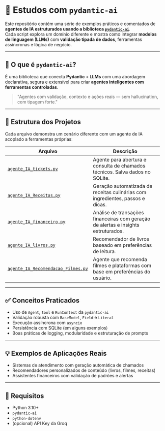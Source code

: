 # 🤖 Estudos com `pydantic-ai`

Este repositório contém uma série de exemplos práticos e comentados de **agentes de IA estruturados usando a biblioteca [`pydantic-ai`](https://github.com/ted-piotrowski/pydantic-ai)**.  
Cada script explora um domínio diferente e mostra como integrar **modelos de linguagem (LLMs)** com **validação tipada de dados**, ferramentas assíncronas e lógica de negócio.

---

## 🧠 O que é `pydantic-ai`?

É uma biblioteca que conecta **Pydantic + LLMs** com uma abordagem declarativa, segura e extensível para criar **agentes inteligentes com ferramentas controladas**.

> "Agentes com validação, contexto e ações reais — sem hallucination, com tipagem forte."

---

## 📁 Estrutura dos Projetos

Cada arquivo demonstra um cenário diferente com um agente de IA acoplado a ferramentas próprias:

| Arquivo | Descrição |
|--------|-----------|
| [`agente_IA_tickets.py`](./agente_IA_tickets.py) | Agente para abertura e consulta de chamados técnicos. Salva dados no SQLite. |
| [`agente_IA_Receitas.py`](./agente_IA_Receitas.py) | Geração automatizada de receitas culinárias com ingredientes, passos e dicas. |
| [`agente_IA_financeiro.py`](./agente_IA_financeiro.py) | Análise de transações financeiras com geração de alertas e insights estruturados. |
| [`agente_IA_livros.py`](./agente_IA_livros.py) | Recomendador de livros baseado em preferências de leitura. |
| [`agente_IA_Recomendacao_Filmes.py`](./agente_IA_Recomendacao_Filmes.py) | Agente que recomenda filmes e plataformas com base em preferências do usuário. |

---

## ✅ Conceitos Praticados

- Uso de `Agent`, `tool` e `RunContext` da `pydantic-ai`
- Validação robusta com `BaseModel`, `Field` e `Literal`
- Execução assíncrona com `asyncio`
- Persistência com SQLite (em alguns exemplos)
- Boas práticas de logging, modularidade e estruturação de prompts

---

## 💡 Exemplos de Aplicações Reais

- Sistemas de atendimento com geração automática de chamados
- Recomendadores personalizados de conteúdo (livros, filmes, receitas)
- Assistentes financeiros com validação de padrões e alertas

---

## 📌 Requisitos

- Python 3.10+
- `pydantic-ai`
- `python-dotenv`
- (opcional) API Key da Groq

